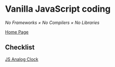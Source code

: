 # Vanilla JavaScript coding

_No Frameworks × No Compilers × No Libraries_

[Home Page](https://gene-int32.github.io/javascript-coding/)

## Checklist

[JS Analog Clock](https://gene-int32.github.io/javascript-coding/001_js-analog-clock/)  

